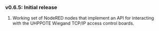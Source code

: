 ### v0.6.5: Initial release

1. Working set of NodeRED nodes that implement an API for interacting with the UHPPOTE Wiegand TCP/IP access control boards.

